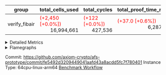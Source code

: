 | group | total_cells_used | total_cycles | total_proof_time_ms |
| --- | --- | --- | --- |
| verify_fibair | <span style="color: red">(+2,450 [+0.0%])</span> <div style='text-align: right'>16,994,661</div>  | <span style="color: red">(+122 [+0.0%])</span> <div style='text-align: right'>427,536</div>  | <span style="color: red">(+37.0 [+0.6%])</span> <div style='text-align: right'>6,287.0</div>  |


<details>
<summary>Detailed Metrics</summary>

| air_name | cells | constraints | main_cols | quotient_deg | rows |
| --- | --- | --- | --- | --- | --- |
| FibonacciAir | <div style='text-align: right'>32</div>  | <div style='text-align: right'>5</div>  | <div style='text-align: right'>2</div>  | <div style='text-align: right'>1</div>  | <div style='text-align: right'>16</div>  |

| stark_prove_excluding_trace_time_ms | total_cells |
| --- | --- |
| <div style='text-align: right'>4.0</div>  | <div style='text-align: right'>32</div>  |

| group | collect_metrics | execute_time_ms | total_cells_used | total_cycles |
| --- | --- | --- | --- | --- |
| verify_fibair | true | <span style="color: red">(+164.0 [+2.5%])</span> <div style='text-align: right'>6,617.0</div>  | <span style="color: red">(+2,450 [+0.0%])</span> <div style='text-align: right'>16,994,661</div>  | <span style="color: red">(+122 [+0.0%])</span> <div style='text-align: right'>427,536</div>  |

| group | chip_name | collect_metrics | rows_used |
| --- | --- | --- | --- |
| verify_fibair | <BranchNativeAdapterAir,BranchEqualCoreAir<1>> | true | <div style='text-align: right'>66,726</div>  |
| verify_fibair | <JalNativeAdapterAir,JalCoreAir> | true | <span style="color: red">(+71 [+0.6%])</span> <div style='text-align: right'>11,075</div>  |
| verify_fibair | <NativeAdapterAir<2, 1>,FieldArithmeticCoreAir> | true | <span style="color: red">(+51 [+0.0%])</span> <div style='text-align: right'>138,600</div>  |
| verify_fibair | <NativeLoadStoreAdapterAir<1>,KernelLoadStoreCoreAir<1>> | true | <div style='text-align: right'>191,589</div>  |
| verify_fibair | <NativeVectorizedAdapterAir<4>,FieldExtensionCoreAir> | true | <div style='text-align: right'>4,886</div>  |
| verify_fibair | FriMatOpeningAir | true | <div style='text-align: right'>800</div>  |
| verify_fibair | Memory AccessAdapter<2> | true | <span style="color: red">(+12 [+0.0%])</span> <div style='text-align: right'>35,451</div>  |
| verify_fibair | Memory AccessAdapter<4> | true | <span style="color: red">(+6 [+0.0%])</span> <div style='text-align: right'>17,727</div>  |
| verify_fibair | Memory AccessAdapter<8> | true | <div style='text-align: right'>3,851</div>  |
| verify_fibair | Memory Boundary | true | <div style='text-align: right'>97,478</div>  |
| verify_fibair | PhantomAir | true | <div style='text-align: right'>11,747</div>  |
| verify_fibair | Poseidon2VmAir<BabyBear> | true | <div style='text-align: right'>2,613</div>  |
| verify_fibair | ProgramChip | true | <div style='text-align: right'>37,491</div>  |

| group | collect_metrics | dsl_ir | opcode | frequency |
| --- | --- | --- | --- | --- |
| verify_fibair | true |  | JAL | <div style='text-align: right'>1</div>  |
| verify_fibair | true |  | STOREW | <div style='text-align: right'>2</div>  |
| verify_fibair | true | AddE | FE4ADD | <div style='text-align: right'>1,130</div>  |
| verify_fibair | true | AddEFFI | LOADW | <div style='text-align: right'>128</div>  |
| verify_fibair | true | AddEFFI | STOREW | <div style='text-align: right'>384</div>  |
| verify_fibair | true | AddEI | ADD | <div style='text-align: right'>5,664</div>  |
| verify_fibair | true | AddFI | ADD | <span style="color: red">(+51 [+1.8%])</span> <div style='text-align: right'>2,874</div>  |
| verify_fibair | true | AddV | ADD | <div style='text-align: right'>1,815</div>  |
| verify_fibair | true | AddVI | ADD | <div style='text-align: right'>35,364</div>  |
| verify_fibair | true | Alloc | ADD | <div style='text-align: right'>13,011</div>  |
| verify_fibair | true | Alloc | LOADW | <div style='text-align: right'>13,011</div>  |
| verify_fibair | true | Alloc | MUL | <div style='text-align: right'>8,979</div>  |
| verify_fibair | true | AssertEqE | BNE | <div style='text-align: right'>404</div>  |
| verify_fibair | true | AssertEqEI | BNE | <div style='text-align: right'>4</div>  |
| verify_fibair | true | AssertEqF | BNE | <div style='text-align: right'>4,901</div>  |
| verify_fibair | true | AssertEqV | BNE | <div style='text-align: right'>3,540</div>  |
| verify_fibair | true | AssertEqVI | BNE | <div style='text-align: right'>20</div>  |
| verify_fibair | true | CT-VerifierProgram | PHANTOM | <div style='text-align: right'>2</div>  |
| verify_fibair | true | CT-compute-reduced-opening | PHANTOM | <div style='text-align: right'>400</div>  |
| verify_fibair | true | CT-exp-reverse-bits-len | PHANTOM | <div style='text-align: right'>400</div>  |
| verify_fibair | true | CT-poseidon2-hash | PHANTOM | <div style='text-align: right'>400</div>  |
| verify_fibair | true | CT-poseidon2-hash-ext | PHANTOM | <div style='text-align: right'>800</div>  |
| verify_fibair | true | CT-poseidon2-hash-setup | PHANTOM | <div style='text-align: right'>1,200</div>  |
| verify_fibair | true | CT-single-mat-reduced-opening | PHANTOM | <div style='text-align: right'>600</div>  |
| verify_fibair | true | CT-stage-c-build-rounds | PHANTOM | <div style='text-align: right'>2</div>  |
| verify_fibair | true | CT-stage-d-1-verify-shape-and-sample-challenges | PHANTOM | <div style='text-align: right'>2</div>  |
| verify_fibair | true | CT-stage-d-2-fri-fold | PHANTOM | <div style='text-align: right'>2</div>  |
| verify_fibair | true | CT-stage-d-3-verify-challenges | PHANTOM | <div style='text-align: right'>2</div>  |
| verify_fibair | true | CT-stage-d-verify-pcs | PHANTOM | <div style='text-align: right'>2</div>  |
| verify_fibair | true | CT-stage-e-verify-constraints | PHANTOM | <div style='text-align: right'>2</div>  |
| verify_fibair | true | CT-verify-batch | PHANTOM | <div style='text-align: right'>400</div>  |
| verify_fibair | true | CT-verify-batch-ext | PHANTOM | <div style='text-align: right'>800</div>  |
| verify_fibair | true | CT-verify-batch-reduce-fast | PHANTOM | <div style='text-align: right'>1,200</div>  |
| verify_fibair | true | CT-verify-batch-reduce-fast-setup | PHANTOM | <div style='text-align: right'>1,200</div>  |
| verify_fibair | true | CT-verify-query | PHANTOM | <div style='text-align: right'>200</div>  |
| verify_fibair | true | DivE | BBE4DIV | <div style='text-align: right'>702</div>  |
| verify_fibair | true | DivEIN | BBE4DIV | <div style='text-align: right'>1</div>  |
| verify_fibair | true | DivEIN | STOREW | <div style='text-align: right'>4</div>  |
| verify_fibair | true | DivFIN | DIV | <div style='text-align: right'>3</div>  |
| verify_fibair | true | For | ADD | <div style='text-align: right'>34,031</div>  |
| verify_fibair | true | For | BNE | <div style='text-align: right'>43,114</div>  |
| verify_fibair | true | For | JAL | <div style='text-align: right'>9,083</div>  |
| verify_fibair | true | For | LOADW | <div style='text-align: right'>700</div>  |
| verify_fibair | true | For | STOREW | <div style='text-align: right'>8,383</div>  |
| verify_fibair | true | FriMatOpening | FRI_FOLD | <div style='text-align: right'>300</div>  |
| verify_fibair | true | HintBitsF | PHANTOM | <div style='text-align: right'>101</div>  |
| verify_fibair | true | HintInputVec | PHANTOM | <div style='text-align: right'>4,032</div>  |
| verify_fibair | true | IfEq | BNE | <div style='text-align: right'>722</div>  |
| verify_fibair | true | IfEqI | BNE | <div style='text-align: right'>11,289</div>  |
| verify_fibair | true | IfEqI | JAL | <span style="color: red">(+71 [+3.7%])</span> <div style='text-align: right'>1,984</div>  |
| verify_fibair | true | IfNe | BEQ | <div style='text-align: right'>2,129</div>  |
| verify_fibair | true | IfNe | JAL | <div style='text-align: right'>7</div>  |
| verify_fibair | true | IfNeI | BEQ | <div style='text-align: right'>603</div>  |
| verify_fibair | true | ImmE | STOREW | <div style='text-align: right'>2,008</div>  |
| verify_fibair | true | ImmF | STOREW | <div style='text-align: right'>7,036</div>  |
| verify_fibair | true | ImmV | STOREW | <div style='text-align: right'>12,751</div>  |
| verify_fibair | true | LoadE | LOADW | <div style='text-align: right'>4,836</div>  |
| verify_fibair | true | LoadE | LOADW2 | <div style='text-align: right'>10,800</div>  |
| verify_fibair | true | LoadF | LOADW | <div style='text-align: right'>13,252</div>  |
| verify_fibair | true | LoadF | LOADW2 | <div style='text-align: right'>2,296</div>  |
| verify_fibair | true | LoadV | LOADW | <div style='text-align: right'>8,800</div>  |
| verify_fibair | true | LoadV | LOADW2 | <div style='text-align: right'>19,451</div>  |
| verify_fibair | true | MulE | BBE4MUL | <div style='text-align: right'>1,818</div>  |
| verify_fibair | true | MulEF | MUL | <div style='text-align: right'>1,608</div>  |
| verify_fibair | true | MulEI | BBE4MUL | <div style='text-align: right'>33</div>  |
| verify_fibair | true | MulEI | STOREW | <div style='text-align: right'>132</div>  |
| verify_fibair | true | MulF | MUL | <div style='text-align: right'>2,204</div>  |
| verify_fibair | true | MulFI | MUL | <div style='text-align: right'>1</div>  |
| verify_fibair | true | MulV | MUL | <div style='text-align: right'>3,131</div>  |
| verify_fibair | true | MulVI | MUL | <div style='text-align: right'>2,604</div>  |
| verify_fibair | true | Poseidon2CompressBabyBear | COMP_POS2 | <div style='text-align: right'>2,000</div>  |
| verify_fibair | true | Poseidon2PermuteBabyBear | PERM_POS2 | <div style='text-align: right'>613</div>  |
| verify_fibair | true | StoreE | STOREW | <div style='text-align: right'>32,012</div>  |
| verify_fibair | true | StoreE | STOREW2 | <div style='text-align: right'>4,816</div>  |
| verify_fibair | true | StoreF | STOREW | <div style='text-align: right'>6,484</div>  |
| verify_fibair | true | StoreF | STOREW2 | <div style='text-align: right'>3,962</div>  |
| verify_fibair | true | StoreHintWord | ADD | <div style='text-align: right'>19,708</div>  |
| verify_fibair | true | StoreHintWord | SHINTW | <div style='text-align: right'>26,871</div>  |
| verify_fibair | true | StoreV | STOREW | <div style='text-align: right'>1,462</div>  |
| verify_fibair | true | StoreV | STOREW2 | <div style='text-align: right'>11,093</div>  |
| verify_fibair | true | SubE | FE4SUB | <div style='text-align: right'>1,202</div>  |
| verify_fibair | true | SubEF | LOADW | <div style='text-align: right'>915</div>  |
| verify_fibair | true | SubEF | SUB | <div style='text-align: right'>305</div>  |
| verify_fibair | true | SubEI | ADD | <div style='text-align: right'>8</div>  |
| verify_fibair | true | SubV | SUB | <div style='text-align: right'>3,101</div>  |
| verify_fibair | true | SubVI | SUB | <div style='text-align: right'>3,789</div>  |
| verify_fibair | true | SubVIN | SUB | <div style='text-align: right'>400</div>  |

| group | air_name | collect_metrics | dsl_ir | opcode | cells_used |
| --- | --- | --- | --- | --- | --- |
| verify_fibair | <JalNativeAdapterAir,JalCoreAir> | true |  | JAL | <div style='text-align: right'>10</div>  |
| verify_fibair | Boundary | true |  | JAL | <div style='text-align: right'>11</div>  |
| verify_fibair | <NativeLoadStoreAdapterAir<1>,KernelLoadStoreCoreAir<1>> | true |  | STOREW | <div style='text-align: right'>82</div>  |
| verify_fibair | Boundary | true |  | STOREW | <div style='text-align: right'>22</div>  |
| verify_fibair | <NativeVectorizedAdapterAir<4>,FieldExtensionCoreAir> | true | AddE | FE4ADD | <div style='text-align: right'>45,200</div>  |
| verify_fibair | AccessAdapter<2> | true | AddE | FE4ADD | <div style='text-align: right'>24,882</div>  |
| verify_fibair | AccessAdapter<4> | true | AddE | FE4ADD | <div style='text-align: right'>14,703</div>  |
| verify_fibair | Boundary | true | AddE | FE4ADD | <div style='text-align: right'>792</div>  |
| verify_fibair | <NativeLoadStoreAdapterAir<1>,KernelLoadStoreCoreAir<1>> | true | AddEFFI | LOADW | <div style='text-align: right'>5,248</div>  |
| verify_fibair | AccessAdapter<2> | true | AddEFFI | LOADW | <div style='text-align: right'>132</div>  |
| verify_fibair | AccessAdapter<4> | true | AddEFFI | LOADW | <div style='text-align: right'>156</div>  |
| verify_fibair | Boundary | true | AddEFFI | LOADW | <div style='text-align: right'>176</div>  |
| verify_fibair | <NativeLoadStoreAdapterAir<1>,KernelLoadStoreCoreAir<1>> | true | AddEFFI | STOREW | <div style='text-align: right'>15,744</div>  |
| verify_fibair | AccessAdapter<2> | true | AddEFFI | STOREW | <div style='text-align: right'>132</div>  |
| verify_fibair | Boundary | true | AddEFFI | STOREW | <div style='text-align: right'>528</div>  |
| verify_fibair | <NativeAdapterAir<2, 1>,FieldArithmeticCoreAir> | true | AddEI | ADD | <div style='text-align: right'>169,920</div>  |
| verify_fibair | AccessAdapter<2> | true | AddEI | ADD | <span style="color: red">(+66 [+0.3%])</span> <div style='text-align: right'>24,486</div>  |
| verify_fibair | AccessAdapter<4> | true | AddEI | ADD | <span style="color: red">(+39 [+0.3%])</span> <div style='text-align: right'>14,469</div>  |
| verify_fibair | Boundary | true | AddEI | ADD | <div style='text-align: right'>440</div>  |
| verify_fibair | <NativeAdapterAir<2, 1>,FieldArithmeticCoreAir> | true | AddFI | ADD | <span style="color: red">(+1,530 [+1.8%])</span> <div style='text-align: right'>86,220</div>  |
| verify_fibair | Boundary | true | AddFI | ADD | <div style='text-align: right'>242</div>  |
| verify_fibair | <NativeAdapterAir<2, 1>,FieldArithmeticCoreAir> | true | AddV | ADD | <div style='text-align: right'>54,450</div>  |
| verify_fibair | Boundary | true | AddV | ADD | <div style='text-align: right'>33</div>  |
| verify_fibair | <NativeAdapterAir<2, 1>,FieldArithmeticCoreAir> | true | AddVI | ADD | <div style='text-align: right'>1,060,920</div>  |
| verify_fibair | Boundary | true | AddVI | ADD | <div style='text-align: right'>35,486</div>  |
| verify_fibair | <NativeAdapterAir<2, 1>,FieldArithmeticCoreAir> | true | Alloc | ADD | <div style='text-align: right'>390,330</div>  |
| verify_fibair | <NativeLoadStoreAdapterAir<1>,KernelLoadStoreCoreAir<1>> | true | Alloc | LOADW | <div style='text-align: right'>533,451</div>  |
| verify_fibair | Boundary | true | Alloc | LOADW | <div style='text-align: right'>1,815</div>  |
| verify_fibair | <NativeAdapterAir<2, 1>,FieldArithmeticCoreAir> | true | Alloc | MUL | <div style='text-align: right'>269,370</div>  |
| verify_fibair | AccessAdapter<2> | true | Alloc | MUL | <div style='text-align: right'>22</div>  |
| verify_fibair | AccessAdapter<4> | true | Alloc | MUL | <div style='text-align: right'>26</div>  |
| verify_fibair | <BranchNativeAdapterAir,BranchEqualCoreAir<1>> | true | AssertEqE | BNE | <div style='text-align: right'>9,292</div>  |
| verify_fibair | AccessAdapter<2> | true | AssertEqE | BNE | <div style='text-align: right'>2,222</div>  |
| verify_fibair | AccessAdapter<4> | true | AssertEqE | BNE | <div style='text-align: right'>1,313</div>  |
| verify_fibair | <BranchNativeAdapterAir,BranchEqualCoreAir<1>> | true | AssertEqEI | BNE | <div style='text-align: right'>92</div>  |
| verify_fibair | <BranchNativeAdapterAir,BranchEqualCoreAir<1>> | true | AssertEqF | BNE | <div style='text-align: right'>112,723</div>  |
| verify_fibair | <BranchNativeAdapterAir,BranchEqualCoreAir<1>> | true | AssertEqV | BNE | <div style='text-align: right'>81,420</div>  |
| verify_fibair | <BranchNativeAdapterAir,BranchEqualCoreAir<1>> | true | AssertEqVI | BNE | <div style='text-align: right'>460</div>  |
| verify_fibair | PhantomAir | true | CT-VerifierProgram | PHANTOM | <div style='text-align: right'>12</div>  |
| verify_fibair | PhantomAir | true | CT-compute-reduced-opening | PHANTOM | <div style='text-align: right'>2,400</div>  |
| verify_fibair | PhantomAir | true | CT-exp-reverse-bits-len | PHANTOM | <div style='text-align: right'>2,400</div>  |
| verify_fibair | PhantomAir | true | CT-poseidon2-hash | PHANTOM | <div style='text-align: right'>2,400</div>  |
| verify_fibair | PhantomAir | true | CT-poseidon2-hash-ext | PHANTOM | <div style='text-align: right'>4,800</div>  |
| verify_fibair | PhantomAir | true | CT-poseidon2-hash-setup | PHANTOM | <div style='text-align: right'>7,200</div>  |
| verify_fibair | PhantomAir | true | CT-single-mat-reduced-opening | PHANTOM | <div style='text-align: right'>3,600</div>  |
| verify_fibair | PhantomAir | true | CT-stage-c-build-rounds | PHANTOM | <div style='text-align: right'>12</div>  |
| verify_fibair | PhantomAir | true | CT-stage-d-1-verify-shape-and-sample-challenges | PHANTOM | <div style='text-align: right'>12</div>  |
| verify_fibair | PhantomAir | true | CT-stage-d-2-fri-fold | PHANTOM | <div style='text-align: right'>12</div>  |
| verify_fibair | PhantomAir | true | CT-stage-d-3-verify-challenges | PHANTOM | <div style='text-align: right'>12</div>  |
| verify_fibair | PhantomAir | true | CT-stage-d-verify-pcs | PHANTOM | <div style='text-align: right'>12</div>  |
| verify_fibair | PhantomAir | true | CT-stage-e-verify-constraints | PHANTOM | <div style='text-align: right'>12</div>  |
| verify_fibair | PhantomAir | true | CT-verify-batch | PHANTOM | <div style='text-align: right'>2,400</div>  |
| verify_fibair | PhantomAir | true | CT-verify-batch-ext | PHANTOM | <div style='text-align: right'>4,800</div>  |
| verify_fibair | PhantomAir | true | CT-verify-batch-reduce-fast | PHANTOM | <div style='text-align: right'>7,200</div>  |
| verify_fibair | PhantomAir | true | CT-verify-batch-reduce-fast-setup | PHANTOM | <div style='text-align: right'>7,200</div>  |
| verify_fibair | PhantomAir | true | CT-verify-query | PHANTOM | <div style='text-align: right'>1,200</div>  |
| verify_fibair | <NativeVectorizedAdapterAir<4>,FieldExtensionCoreAir> | true | DivE | BBE4DIV | <div style='text-align: right'>28,080</div>  |
| verify_fibair | AccessAdapter<2> | true | DivE | BBE4DIV | <div style='text-align: right'>6,710</div>  |
| verify_fibair | AccessAdapter<4> | true | DivE | BBE4DIV | <div style='text-align: right'>3,965</div>  |
| verify_fibair | <NativeVectorizedAdapterAir<4>,FieldExtensionCoreAir> | true | DivEIN | BBE4DIV | <div style='text-align: right'>40</div>  |
| verify_fibair | AccessAdapter<2> | true | DivEIN | BBE4DIV | <div style='text-align: right'>22</div>  |
| verify_fibair | AccessAdapter<4> | true | DivEIN | BBE4DIV | <div style='text-align: right'>13</div>  |
| verify_fibair | <NativeLoadStoreAdapterAir<1>,KernelLoadStoreCoreAir<1>> | true | DivEIN | STOREW | <div style='text-align: right'>164</div>  |
| verify_fibair | AccessAdapter<2> | true | DivEIN | STOREW | <div style='text-align: right'>11</div>  |
| verify_fibair | <NativeAdapterAir<2, 1>,FieldArithmeticCoreAir> | true | DivFIN | DIV | <div style='text-align: right'>90</div>  |
| verify_fibair | <NativeAdapterAir<2, 1>,FieldArithmeticCoreAir> | true | For | ADD | <div style='text-align: right'>1,020,930</div>  |
| verify_fibair | <BranchNativeAdapterAir,BranchEqualCoreAir<1>> | true | For | BNE | <div style='text-align: right'>991,622</div>  |
| verify_fibair | <JalNativeAdapterAir,JalCoreAir> | true | For | JAL | <div style='text-align: right'>90,830</div>  |
| verify_fibair | AccessAdapter<2> | true | For | JAL | <div style='text-align: right'>55</div>  |
| verify_fibair | AccessAdapter<4> | true | For | JAL | <div style='text-align: right'>65</div>  |
| verify_fibair | <NativeLoadStoreAdapterAir<1>,KernelLoadStoreCoreAir<1>> | true | For | LOADW | <div style='text-align: right'>28,700</div>  |
| verify_fibair | Boundary | true | For | LOADW | <div style='text-align: right'>1,100</div>  |
| verify_fibair | <NativeLoadStoreAdapterAir<1>,KernelLoadStoreCoreAir<1>> | true | For | STOREW | <div style='text-align: right'>343,703</div>  |
| verify_fibair | Boundary | true | For | STOREW | <div style='text-align: right'>561</div>  |
| verify_fibair | AccessAdapter<2> | true | FriMatOpening | FRI_FOLD | <div style='text-align: right'>4,576</div>  |
| verify_fibair | AccessAdapter<4> | true | FriMatOpening | FRI_FOLD | <div style='text-align: right'>2,704</div>  |
| verify_fibair | FriMatOpeningAir | true | FriMatOpening | FRI_FOLD | <div style='text-align: right'>51,200</div>  |
| verify_fibair | PhantomAir | true | HintBitsF | PHANTOM | <div style='text-align: right'>606</div>  |
| verify_fibair | PhantomAir | true | HintInputVec | PHANTOM | <div style='text-align: right'>24,192</div>  |
| verify_fibair | <BranchNativeAdapterAir,BranchEqualCoreAir<1>> | true | IfEq | BNE | <div style='text-align: right'>16,606</div>  |
| verify_fibair | <BranchNativeAdapterAir,BranchEqualCoreAir<1>> | true | IfEqI | BNE | <div style='text-align: right'>259,647</div>  |
| verify_fibair | <JalNativeAdapterAir,JalCoreAir> | true | IfEqI | JAL | <span style="color: red">(+710 [+3.7%])</span> <div style='text-align: right'>19,840</div>  |
| verify_fibair | <BranchNativeAdapterAir,BranchEqualCoreAir<1>> | true | IfNe | BEQ | <div style='text-align: right'>48,967</div>  |
| verify_fibair | <JalNativeAdapterAir,JalCoreAir> | true | IfNe | JAL | <div style='text-align: right'>70</div>  |
| verify_fibair | <BranchNativeAdapterAir,BranchEqualCoreAir<1>> | true | IfNeI | BEQ | <div style='text-align: right'>13,869</div>  |
| verify_fibair | <NativeLoadStoreAdapterAir<1>,KernelLoadStoreCoreAir<1>> | true | ImmE | STOREW | <div style='text-align: right'>82,328</div>  |
| verify_fibair | AccessAdapter<2> | true | ImmE | STOREW | <div style='text-align: right'>2,200</div>  |
| verify_fibair | AccessAdapter<4> | true | ImmE | STOREW | <div style='text-align: right'>1,300</div>  |
| verify_fibair | Boundary | true | ImmE | STOREW | <div style='text-align: right'>44</div>  |
| verify_fibair | <NativeLoadStoreAdapterAir<1>,KernelLoadStoreCoreAir<1>> | true | ImmF | STOREW | <div style='text-align: right'>288,476</div>  |
| verify_fibair | Boundary | true | ImmF | STOREW | <div style='text-align: right'>2,156</div>  |
| verify_fibair | <NativeLoadStoreAdapterAir<1>,KernelLoadStoreCoreAir<1>> | true | ImmV | STOREW | <div style='text-align: right'>522,791</div>  |
| verify_fibair | Boundary | true | ImmV | STOREW | <div style='text-align: right'>37,334</div>  |
| verify_fibair | <NativeLoadStoreAdapterAir<1>,KernelLoadStoreCoreAir<1>> | true | LoadE | LOADW | <div style='text-align: right'>198,276</div>  |
| verify_fibair | AccessAdapter<2> | true | LoadE | LOADW | <div style='text-align: right'>17,864</div>  |
| verify_fibair | AccessAdapter<4> | true | LoadE | LOADW | <div style='text-align: right'>10,556</div>  |
| verify_fibair | Boundary | true | LoadE | LOADW | <div style='text-align: right'>220</div>  |
| verify_fibair | <NativeLoadStoreAdapterAir<1>,KernelLoadStoreCoreAir<1>> | true | LoadE | LOADW2 | <div style='text-align: right'>442,800</div>  |
| verify_fibair | AccessAdapter<2> | true | LoadE | LOADW2 | <div style='text-align: right'>28,644</div>  |
| verify_fibair | AccessAdapter<4> | true | LoadE | LOADW2 | <div style='text-align: right'>16,926</div>  |
| verify_fibair | <NativeLoadStoreAdapterAir<1>,KernelLoadStoreCoreAir<1>> | true | LoadF | LOADW | <div style='text-align: right'>543,332</div>  |
| verify_fibair | AccessAdapter<2> | true | LoadF | LOADW | <div style='text-align: right'>26,400</div>  |
| verify_fibair | AccessAdapter<4> | true | LoadF | LOADW | <div style='text-align: right'>15,600</div>  |
| verify_fibair | AccessAdapter<8> | true | LoadF | LOADW | <div style='text-align: right'>10,200</div>  |
| verify_fibair | Boundary | true | LoadF | LOADW | <div style='text-align: right'>330</div>  |
| verify_fibair | <NativeLoadStoreAdapterAir<1>,KernelLoadStoreCoreAir<1>> | true | LoadF | LOADW2 | <div style='text-align: right'>94,136</div>  |
| verify_fibair | AccessAdapter<2> | true | LoadF | LOADW2 | <div style='text-align: right'>715</div>  |
| verify_fibair | AccessAdapter<4> | true | LoadF | LOADW2 | <div style='text-align: right'>429</div>  |
| verify_fibair | AccessAdapter<8> | true | LoadF | LOADW2 | <div style='text-align: right'>323</div>  |
| verify_fibair | Boundary | true | LoadF | LOADW2 | <div style='text-align: right'>1,199</div>  |
| verify_fibair | <NativeLoadStoreAdapterAir<1>,KernelLoadStoreCoreAir<1>> | true | LoadV | LOADW | <div style='text-align: right'>360,800</div>  |
| verify_fibair | Boundary | true | LoadV | LOADW | <div style='text-align: right'>34,881</div>  |
| verify_fibair | <NativeLoadStoreAdapterAir<1>,KernelLoadStoreCoreAir<1>> | true | LoadV | LOADW2 | <div style='text-align: right'>797,491</div>  |
| verify_fibair | Boundary | true | LoadV | LOADW2 | <div style='text-align: right'>935</div>  |
| verify_fibair | <NativeVectorizedAdapterAir<4>,FieldExtensionCoreAir> | true | MulE | BBE4MUL | <div style='text-align: right'>72,720</div>  |
| verify_fibair | AccessAdapter<2> | true | MulE | BBE4MUL | <span style="color: red">(+66 [+0.2%])</span> <div style='text-align: right'>29,018</div>  |
| verify_fibair | AccessAdapter<4> | true | MulE | BBE4MUL | <span style="color: red">(+39 [+0.2%])</span> <div style='text-align: right'>17,147</div>  |
| verify_fibair | Boundary | true | MulE | BBE4MUL | <div style='text-align: right'>572</div>  |
| verify_fibair | <NativeAdapterAir<2, 1>,FieldArithmeticCoreAir> | true | MulEF | MUL | <div style='text-align: right'>48,240</div>  |
| verify_fibair | AccessAdapter<2> | true | MulEF | MUL | <div style='text-align: right'>8,822</div>  |
| verify_fibair | AccessAdapter<4> | true | MulEF | MUL | <div style='text-align: right'>5,213</div>  |
| verify_fibair | Boundary | true | MulEF | MUL | <div style='text-align: right'>44</div>  |
| verify_fibair | <NativeVectorizedAdapterAir<4>,FieldExtensionCoreAir> | true | MulEI | BBE4MUL | <div style='text-align: right'>1,320</div>  |
| verify_fibair | AccessAdapter<2> | true | MulEI | BBE4MUL | <div style='text-align: right'>1,892</div>  |
| verify_fibair | AccessAdapter<4> | true | MulEI | BBE4MUL | <div style='text-align: right'>1,118</div>  |
| verify_fibair | Boundary | true | MulEI | BBE4MUL | <div style='text-align: right'>924</div>  |
| verify_fibair | <NativeLoadStoreAdapterAir<1>,KernelLoadStoreCoreAir<1>> | true | MulEI | STOREW | <div style='text-align: right'>5,412</div>  |
| verify_fibair | AccessAdapter<2> | true | MulEI | STOREW | <div style='text-align: right'>638</div>  |
| verify_fibair | AccessAdapter<4> | true | MulEI | STOREW | <div style='text-align: right'>338</div>  |
| verify_fibair | Boundary | true | MulEI | STOREW | <div style='text-align: right'>33</div>  |
| verify_fibair | <NativeAdapterAir<2, 1>,FieldArithmeticCoreAir> | true | MulF | MUL | <div style='text-align: right'>66,120</div>  |
| verify_fibair | Boundary | true | MulF | MUL | <div style='text-align: right'>11</div>  |
| verify_fibair | <NativeAdapterAir<2, 1>,FieldArithmeticCoreAir> | true | MulFI | MUL | <div style='text-align: right'>30</div>  |
| verify_fibair | Boundary | true | MulFI | MUL | <div style='text-align: right'>11</div>  |
| verify_fibair | <NativeAdapterAir<2, 1>,FieldArithmeticCoreAir> | true | MulV | MUL | <div style='text-align: right'>93,930</div>  |
| verify_fibair | Boundary | true | MulV | MUL | <div style='text-align: right'>34,408</div>  |
| verify_fibair | <NativeAdapterAir<2, 1>,FieldArithmeticCoreAir> | true | MulVI | MUL | <div style='text-align: right'>78,120</div>  |
| verify_fibair | Boundary | true | MulVI | MUL | <div style='text-align: right'>44</div>  |
| verify_fibair | AccessAdapter<2> | true | Poseidon2CompressBabyBear | COMP_POS2 | <div style='text-align: right'>88,000</div>  |
| verify_fibair | AccessAdapter<4> | true | Poseidon2CompressBabyBear | COMP_POS2 | <div style='text-align: right'>52,000</div>  |
| verify_fibair | AccessAdapter<8> | true | Poseidon2CompressBabyBear | COMP_POS2 | <div style='text-align: right'>34,000</div>  |
| verify_fibair | Poseidon2VmAir<BabyBear> | true | Poseidon2CompressBabyBear | COMP_POS2 | <div style='text-align: right'>836,000</div>  |
| verify_fibair | AccessAdapter<2> | true | Poseidon2PermuteBabyBear | PERM_POS2 | <div style='text-align: right'>53,801</div>  |
| verify_fibair | AccessAdapter<4> | true | Poseidon2PermuteBabyBear | PERM_POS2 | <div style='text-align: right'>31,798</div>  |
| verify_fibair | AccessAdapter<8> | true | Poseidon2PermuteBabyBear | PERM_POS2 | <div style='text-align: right'>20,842</div>  |
| verify_fibair | Poseidon2VmAir<BabyBear> | true | Poseidon2PermuteBabyBear | PERM_POS2 | <div style='text-align: right'>256,234</div>  |
| verify_fibair | <NativeLoadStoreAdapterAir<1>,KernelLoadStoreCoreAir<1>> | true | StoreE | STOREW | <div style='text-align: right'>1,312,492</div>  |
| verify_fibair | AccessAdapter<2> | true | StoreE | STOREW | <div style='text-align: right'>8,800</div>  |
| verify_fibair | AccessAdapter<4> | true | StoreE | STOREW | <div style='text-align: right'>5,200</div>  |
| verify_fibair | Boundary | true | StoreE | STOREW | <div style='text-align: right'>352,132</div>  |
| verify_fibair | <NativeLoadStoreAdapterAir<1>,KernelLoadStoreCoreAir<1>> | true | StoreE | STOREW2 | <div style='text-align: right'>197,456</div>  |
| verify_fibair | AccessAdapter<2> | true | StoreE | STOREW2 | <div style='text-align: right'>8,800</div>  |
| verify_fibair | AccessAdapter<4> | true | StoreE | STOREW2 | <div style='text-align: right'>5,200</div>  |
| verify_fibair | Boundary | true | StoreE | STOREW2 | <div style='text-align: right'>17,776</div>  |
| verify_fibair | <NativeLoadStoreAdapterAir<1>,KernelLoadStoreCoreAir<1>> | true | StoreF | STOREW | <div style='text-align: right'>265,844</div>  |
| verify_fibair | Boundary | true | StoreF | STOREW | <div style='text-align: right'>71,324</div>  |
| verify_fibair | <NativeLoadStoreAdapterAir<1>,KernelLoadStoreCoreAir<1>> | true | StoreF | STOREW2 | <div style='text-align: right'>162,442</div>  |
| verify_fibair | AccessAdapter<2> | true | StoreF | STOREW2 | <div style='text-align: right'>231</div>  |
| verify_fibair | AccessAdapter<4> | true | StoreF | STOREW2 | <div style='text-align: right'>143</div>  |
| verify_fibair | AccessAdapter<8> | true | StoreF | STOREW2 | <div style='text-align: right'>102</div>  |
| verify_fibair | Boundary | true | StoreF | STOREW2 | <div style='text-align: right'>35,838</div>  |
| verify_fibair | <NativeAdapterAir<2, 1>,FieldArithmeticCoreAir> | true | StoreHintWord | ADD | <div style='text-align: right'>591,240</div>  |
| verify_fibair | <NativeLoadStoreAdapterAir<1>,KernelLoadStoreCoreAir<1>> | true | StoreHintWord | SHINTW | <div style='text-align: right'>1,101,711</div>  |
| verify_fibair | Boundary | true | StoreHintWord | SHINTW | <div style='text-align: right'>295,581</div>  |
| verify_fibair | <NativeLoadStoreAdapterAir<1>,KernelLoadStoreCoreAir<1>> | true | StoreV | STOREW | <div style='text-align: right'>59,942</div>  |
| verify_fibair | Boundary | true | StoreV | STOREW | <div style='text-align: right'>16,082</div>  |
| verify_fibair | <NativeLoadStoreAdapterAir<1>,KernelLoadStoreCoreAir<1>> | true | StoreV | STOREW2 | <div style='text-align: right'>454,813</div>  |
| verify_fibair | Boundary | true | StoreV | STOREW2 | <div style='text-align: right'>93,258</div>  |
| verify_fibair | <NativeVectorizedAdapterAir<4>,FieldExtensionCoreAir> | true | SubE | FE4SUB | <div style='text-align: right'>48,080</div>  |
| verify_fibair | AccessAdapter<2> | true | SubE | FE4SUB | <div style='text-align: right'>44,176</div>  |
| verify_fibair | AccessAdapter<4> | true | SubE | FE4SUB | <div style='text-align: right'>26,104</div>  |
| verify_fibair | Boundary | true | SubE | FE4SUB | <div style='text-align: right'>220</div>  |
| verify_fibair | <NativeLoadStoreAdapterAir<1>,KernelLoadStoreCoreAir<1>> | true | SubEF | LOADW | <div style='text-align: right'>37,515</div>  |
| verify_fibair | AccessAdapter<2> | true | SubEF | LOADW | <div style='text-align: right'>3,333</div>  |
| verify_fibair | Boundary | true | SubEF | LOADW | <div style='text-align: right'>99</div>  |
| verify_fibair | <NativeAdapterAir<2, 1>,FieldArithmeticCoreAir> | true | SubEF | SUB | <div style='text-align: right'>9,150</div>  |
| verify_fibair | AccessAdapter<2> | true | SubEF | SUB | <div style='text-align: right'>3,333</div>  |
| verify_fibair | AccessAdapter<4> | true | SubEF | SUB | <div style='text-align: right'>3,939</div>  |
| verify_fibair | Boundary | true | SubEF | SUB | <div style='text-align: right'>33</div>  |
| verify_fibair | <NativeAdapterAir<2, 1>,FieldArithmeticCoreAir> | true | SubEI | ADD | <div style='text-align: right'>240</div>  |
| verify_fibair | AccessAdapter<2> | true | SubEI | ADD | <div style='text-align: right'>44</div>  |
| verify_fibair | AccessAdapter<4> | true | SubEI | ADD | <div style='text-align: right'>26</div>  |
| verify_fibair | <NativeAdapterAir<2, 1>,FieldArithmeticCoreAir> | true | SubV | SUB | <div style='text-align: right'>93,030</div>  |
| verify_fibair | Boundary | true | SubV | SUB | <div style='text-align: right'>44</div>  |
| verify_fibair | <NativeAdapterAir<2, 1>,FieldArithmeticCoreAir> | true | SubVI | SUB | <div style='text-align: right'>113,670</div>  |
| verify_fibair | Boundary | true | SubVI | SUB | <div style='text-align: right'>35,519</div>  |
| verify_fibair | <NativeAdapterAir<2, 1>,FieldArithmeticCoreAir> | true | SubVIN | SUB | <div style='text-align: right'>12,000</div>  |

| group | air_name | constraints | interactions | quotient_deg |
| --- | --- | --- | --- | --- |
| verify_fibair | ProgramAir | <div style='text-align: right'>4</div>  | <div style='text-align: right'>1</div>  | <div style='text-align: right'>1</div>  |
| verify_fibair | VmConnectorAir | <div style='text-align: right'>8</div>  | <div style='text-align: right'>3</div>  | <div style='text-align: right'>4</div>  |
| verify_fibair | VolatileBoundaryAir | <div style='text-align: right'>16</div>  | <div style='text-align: right'>4</div>  | <div style='text-align: right'>4</div>  |
| verify_fibair | AccessAdapterAir<2> | <div style='text-align: right'>11</div>  | <div style='text-align: right'>5</div>  | <div style='text-align: right'>4</div>  |
| verify_fibair | AccessAdapterAir<4> | <div style='text-align: right'>11</div>  | <div style='text-align: right'>5</div>  | <div style='text-align: right'>4</div>  |
| verify_fibair | AccessAdapterAir<8> | <div style='text-align: right'>11</div>  | <div style='text-align: right'>5</div>  | <div style='text-align: right'>4</div>  |
| verify_fibair | AccessAdapterAir<16> | <div style='text-align: right'>11</div>  | <div style='text-align: right'>5</div>  | <div style='text-align: right'>4</div>  |
| verify_fibair | AccessAdapterAir<32> | <div style='text-align: right'>11</div>  | <div style='text-align: right'>5</div>  | <div style='text-align: right'>4</div>  |
| verify_fibair | AccessAdapterAir<64> | <div style='text-align: right'>11</div>  | <div style='text-align: right'>5</div>  | <div style='text-align: right'>4</div>  |
| verify_fibair | PhantomAir | <div style='text-align: right'>4</div>  | <div style='text-align: right'>3</div>  | <div style='text-align: right'>4</div>  |
| verify_fibair | VmAirWrapper<NativeLoadStoreAdapterAir<1>, KernelLoadStoreCoreAir<1> | <div style='text-align: right'>30</div>  | <div style='text-align: right'>19</div>  | <div style='text-align: right'>8</div>  |
| verify_fibair | VmAirWrapper<BranchNativeAdapterAir, BranchEqualCoreAir<1> | <div style='text-align: right'>21</div>  | <div style='text-align: right'>11</div>  | <div style='text-align: right'>4</div>  |
| verify_fibair | VmAirWrapper<JalNativeAdapterAir, JalCoreAir> | <div style='text-align: right'>6</div>  | <div style='text-align: right'>7</div>  | <div style='text-align: right'>8</div>  |
| verify_fibair | VmAirWrapper<NativeAdapterAir<2, 1>, FieldArithmeticCoreAir> | <div style='text-align: right'>22</div>  | <div style='text-align: right'>15</div>  | <div style='text-align: right'>8</div>  |
| verify_fibair | VmAirWrapper<NativeVectorizedAdapterAir<4>, FieldExtensionCoreAir> | <div style='text-align: right'>22</div>  | <div style='text-align: right'>15</div>  | <div style='text-align: right'>8</div>  |
| verify_fibair | FriMatOpeningAir | <div style='text-align: right'>53</div>  | <div style='text-align: right'>35</div>  | <div style='text-align: right'>4</div>  |
| verify_fibair | Poseidon2VmAir<BabyBear> | <div style='text-align: right'>374</div>  | <div style='text-align: right'>32</div>  | <div style='text-align: right'>8</div>  |
| verify_fibair | VariableRangeCheckerAir | <div style='text-align: right'>4</div>  | <div style='text-align: right'>1</div>  | <div style='text-align: right'>1</div>  |

| group | commit_exe_time_ms | execute_and_trace_gen_time_ms | execute_time_ms | keygen_time_ms | num_segments | total_cells_used | total_cycles | total_proof_time_ms | verify_program_compile_ms |
| --- | --- | --- | --- | --- | --- | --- | --- | --- | --- |
| verify_fibair | <span style="color: green">(-1.0 [-2.2%])</span> <div style='text-align: right'>45.0</div>  | <span style="color: red">(+6.0 [+0.9%])</span> <div style='text-align: right'>691.0</div>  | <span style="color: red">(+3.0 [+0.5%])</span> <div style='text-align: right'>597.0</div>  | <span style="color: red">(+1.0 [+1.6%])</span> <div style='text-align: right'>63.0</div>  | <div style='text-align: right'>1</div>  | <span style="color: red">(+2,450 [+0.0%])</span> <div style='text-align: right'>16,994,661</div>  | <span style="color: red">(+122 [+0.0%])</span> <div style='text-align: right'>427,536</div>  | <span style="color: red">(+37.0 [+0.6%])</span> <div style='text-align: right'>6,287.0</div>  | <span style="color: red">(+1.0 [+2.2%])</span> <div style='text-align: right'>46.0</div>  |

| group | air_name | segment | cells | main_cols | perm_cols | prep_cols | rows |
| --- | --- | --- | --- | --- | --- | --- | --- |
| verify_fibair | ProgramAir | 0 | <div style='text-align: right'>1,179,648</div>  | <div style='text-align: right'>10</div>  | <div style='text-align: right'>8</div>  |  | <div style='text-align: right'>65,536</div>  |
| verify_fibair | VmConnectorAir | 0 | <div style='text-align: right'>24</div>  | <div style='text-align: right'>4</div>  | <div style='text-align: right'>8</div>  | <div style='text-align: right'>1</div>  | <div style='text-align: right'>2</div>  |
| verify_fibair | VolatileBoundaryAir | 0 | <div style='text-align: right'>2,490,368</div>  | <div style='text-align: right'>11</div>  | <div style='text-align: right'>8</div>  |  | <div style='text-align: right'>131,072</div>  |
| verify_fibair | AccessAdapterAir<2> | 0 | <div style='text-align: right'>1,507,328</div>  | <div style='text-align: right'>11</div>  | <div style='text-align: right'>12</div>  |  | <div style='text-align: right'>65,536</div>  |
| verify_fibair | AccessAdapterAir<4> | 0 | <div style='text-align: right'>819,200</div>  | <div style='text-align: right'>13</div>  | <div style='text-align: right'>12</div>  |  | <div style='text-align: right'>32,768</div>  |
| verify_fibair | AccessAdapterAir<8> | 0 | <div style='text-align: right'>237,568</div>  | <div style='text-align: right'>17</div>  | <div style='text-align: right'>12</div>  |  | <div style='text-align: right'>8,192</div>  |
| verify_fibair | PhantomAir | 0 | <div style='text-align: right'>229,376</div>  | <div style='text-align: right'>6</div>  | <div style='text-align: right'>8</div>  |  | <div style='text-align: right'>16,384</div>  |
| verify_fibair | VmAirWrapper<NativeLoadStoreAdapterAir<1>, KernelLoadStoreCoreAir<1> | 0 | <div style='text-align: right'>15,990,784</div>  | <div style='text-align: right'>41</div>  | <div style='text-align: right'>20</div>  |  | <div style='text-align: right'>262,144</div>  |
| verify_fibair | VmAirWrapper<BranchNativeAdapterAir, BranchEqualCoreAir<1> | 0 | <div style='text-align: right'>5,636,096</div>  | <div style='text-align: right'>23</div>  | <div style='text-align: right'>20</div>  |  | <div style='text-align: right'>131,072</div>  |
| verify_fibair | VmAirWrapper<JalNativeAdapterAir, JalCoreAir> | 0 | <div style='text-align: right'>360,448</div>  | <div style='text-align: right'>10</div>  | <div style='text-align: right'>12</div>  |  | <div style='text-align: right'>16,384</div>  |
| verify_fibair | VmAirWrapper<NativeAdapterAir<2, 1>, FieldArithmeticCoreAir> | 0 | <div style='text-align: right'>12,058,624</div>  | <div style='text-align: right'>30</div>  | <div style='text-align: right'>16</div>  |  | <div style='text-align: right'>262,144</div>  |
| verify_fibair | VmAirWrapper<NativeVectorizedAdapterAir<4>, FieldExtensionCoreAir> | 0 | <div style='text-align: right'>458,752</div>  | <div style='text-align: right'>40</div>  | <div style='text-align: right'>16</div>  |  | <div style='text-align: right'>8,192</div>  |
| verify_fibair | FriMatOpeningAir | 0 | <div style='text-align: right'>118,784</div>  | <div style='text-align: right'>64</div>  | <div style='text-align: right'>52</div>  |  | <div style='text-align: right'>1,024</div>  |
| verify_fibair | Poseidon2VmAir<BabyBear> | 0 | <div style='text-align: right'>1,826,816</div>  | <div style='text-align: right'>418</div>  | <div style='text-align: right'>28</div>  |  | <div style='text-align: right'>4,096</div>  |
| verify_fibair | VariableRangeCheckerAir | 0 | <div style='text-align: right'>1,179,648</div>  | <div style='text-align: right'>1</div>  | <div style='text-align: right'>8</div>  | <div style='text-align: right'>2</div>  | <div style='text-align: right'>131,072</div>  |

| group | segment | stark_prove_excluding_trace_time_ms | total_cells |
| --- | --- | --- | --- |
| verify_fibair | 0 | <span style="color: red">(+31.0 [+0.6%])</span> <div style='text-align: right'>5,596.0</div>  | <div style='text-align: right'>44,093,464</div>  |

</details>



<details>
<summary>Flamegraphs</summary>

[![](https://axiom-public-data-sandbox-us-east-1.s3.us-east-1.amazonaws.com/benchmark/github/flamegraphs/fe5492d3209449041aafd43a8acdd5fc7f780401/verify_fibair-verify_fibair.dsl_ir.opcode.air_name.cells_used.reverse.svg)](https://axiom-public-data-sandbox-us-east-1.s3.us-east-1.amazonaws.com/benchmark/github/flamegraphs/fe5492d3209449041aafd43a8acdd5fc7f780401/verify_fibair-verify_fibair.dsl_ir.opcode.air_name.cells_used.reverse.svg)
[![](https://axiom-public-data-sandbox-us-east-1.s3.us-east-1.amazonaws.com/benchmark/github/flamegraphs/fe5492d3209449041aafd43a8acdd5fc7f780401/verify_fibair-verify_fibair.dsl_ir.opcode.air_name.cells_used.svg)](https://axiom-public-data-sandbox-us-east-1.s3.us-east-1.amazonaws.com/benchmark/github/flamegraphs/fe5492d3209449041aafd43a8acdd5fc7f780401/verify_fibair-verify_fibair.dsl_ir.opcode.air_name.cells_used.svg)
[![](https://axiom-public-data-sandbox-us-east-1.s3.us-east-1.amazonaws.com/benchmark/github/flamegraphs/fe5492d3209449041aafd43a8acdd5fc7f780401/verify_fibair-verify_fibair.dsl_ir.opcode.frequency.reverse.svg)](https://axiom-public-data-sandbox-us-east-1.s3.us-east-1.amazonaws.com/benchmark/github/flamegraphs/fe5492d3209449041aafd43a8acdd5fc7f780401/verify_fibair-verify_fibair.dsl_ir.opcode.frequency.reverse.svg)
[![](https://axiom-public-data-sandbox-us-east-1.s3.us-east-1.amazonaws.com/benchmark/github/flamegraphs/fe5492d3209449041aafd43a8acdd5fc7f780401/verify_fibair-verify_fibair.dsl_ir.opcode.frequency.svg)](https://axiom-public-data-sandbox-us-east-1.s3.us-east-1.amazonaws.com/benchmark/github/flamegraphs/fe5492d3209449041aafd43a8acdd5fc7f780401/verify_fibair-verify_fibair.dsl_ir.opcode.frequency.svg)

</details>

Commit: https://github.com/axiom-crypto/afs-prototype/commit/fe5492d3209449041aafd43a8acdd5fc7f780401
Instance Type: 64cpu-linux-arm64
[Benchmark Workflow](https://github.com/axiom-crypto/afs-prototype/actions/runs/11690650114)
